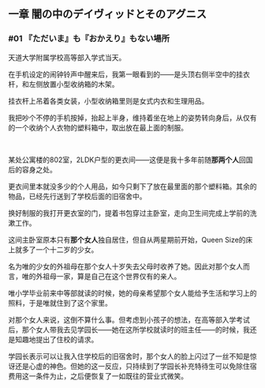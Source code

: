 ## 一章 闇の中のデイヴィッドとそのアグニス

### #01 『ただいま』も『おかえり』もない場所

天道大学附属学校高等部入学式当天。

在手机设定的闹钟铃声中醒来后，我第一眼看到的——是头顶右侧半空中的挂衣杆，和左侧放置小型收纳箱的木架。

挂衣杆上吊着各类女装，小型收纳箱里则是女式内衣和生理用品。

我把吵个不停的手机按掉，抬起上半身，维持着坐在地上的姿势转向身后，从仅有的一个收纳个人衣物的塑料箱中，取出放在最上面的制服。

&emsp;

某处公寓楼的802室，2LDK户型的更衣间——这便是我十多年前随**那两个人**回国后的容身之处。

更衣间里本就没多少的个人用品，如今只剩下了放在最里面的那个塑料箱。其余的物品，已经先行送到了学校后面的旧宿舍中。

换好制服的我打开更衣室的门，提着书包穿过主卧室，走向卫生间完成上学前的洗漱工作。

这间主卧室原本只有**那个女人**独自居住，但自从两星期前开始，Queen Size的床上就多了一个十二岁的少女。

名为唯的少女的外祖母在那个女人十岁失去父母时收养了她。因此对那个女人而言，唯的外祖母一家，算是自己在这个世界仅有的亲人。

唯小学毕业前来中等部就读的时候，她的母亲希望那个女人能给予生活和学习上的照料，于是唯就住到了这个家里。

对那个女人来说，这倒不算什么事。但考虑到小孩子的想法，在高等部入学考试后，那个女人带我去见学园长——她在这所学校就读时的班主任——的时候，我还是知趣地提出了住校的请求。

学园长表示可以让我入住学校后的旧宿舍时，那个女人的脸上闪过了一丝不知是惊讶还是心虚的神色。但她的这一反应，只持续到了学园长补充特待生可以免除住宿费用这一条件为止，之后便恢复了一如既往的营业式微笑。

